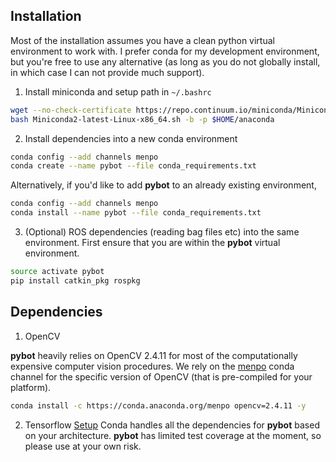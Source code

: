 Installation
---
Most of the installation assumes you have a clean python virtual
environment to work with. I prefer conda for my development
environment, but you're free to use any alternative (as long as you do
not globally install, in which case I can not provide much support).

1. Install miniconda and setup path in `~/.bashrc`
```sh
wget --no-check-certificate https://repo.continuum.io/miniconda/Miniconda2-latest-Linux-x86_64.sh
bash Miniconda2-latest-Linux-x86_64.sh -b -p $HOME/anaconda
```

2. Install dependencies into a new conda environment
```sh
conda config --add channels menpo
conda create --name pybot --file conda_requirements.txt
```
Alternatively, if you'd like to add **pybot** to an already existing
environment,
```sh
conda config --add channels menpo
conda install --name pybot --file conda_requirements.txt
```

3. (Optional) ROS dependencies (reading bag files etc) into the same
environment. First ensure that you are within the **pybot** virtual
environment.
```sh
source activate pybot
pip install catkin_pkg rospkg
```

Dependencies
---
1. OpenCV

**pybot** heavily relies on OpenCV 2.4.11 for most of the computationally
expensive computer vision procedures. We rely on the
[menpo](https://anaconda.org/menpo/opencv) conda channel for the
specific version of OpenCV (that is pre-compiled for your platform).
```sh
conda install -c https://conda.anaconda.org/menpo opencv=2.4.11 -y
```

2. Tensorflow [Setup](https://www.tensorflow.org/versions/r0.11/get_started/os_setup.html#pip-installation)
 Conda handles all the dependencies for **pybot** based on your
 architecture. **pybot** has limited test coverage at the moment, so
 please use at your own risk.  
